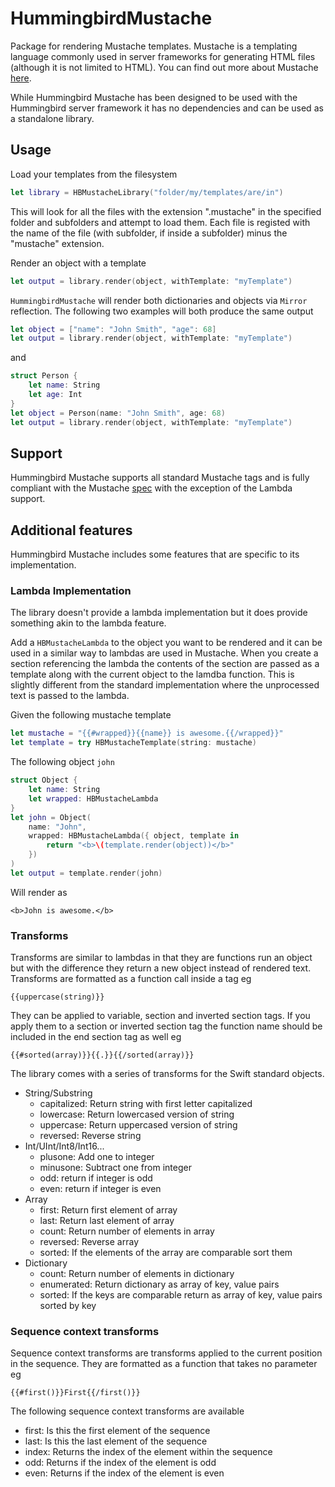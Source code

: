 # HummingbirdMustache

Package for rendering Mustache templates. Mustache is a templating language commonly used in server frameworks for generating HTML files (although it is not limited to HTML). You can find out more about Mustache [here](http://mustache.github.io/mustache.5.html).

While Hummingbird Mustache has been designed to be used with the Hummingbird server framework it has no dependencies and can be used as a standalone library.

## Usage

Load your templates from the filesystem 
```swift
let library = HBMustacheLibrary("folder/my/templates/are/in")
```
This will look for all the files with the extension ".mustache" in the specified folder and subfolders and attempt to load them. Each file is registed with the name of the file (with subfolder, if inside a subfolder) minus the "mustache" extension.

Render an object with a template 
```swift
let output = library.render(object, withTemplate: "myTemplate")
```
`HummingbirdMustache` will render both dictionaries and objects via `Mirror` reflection. The following two examples will both produce the same output
```swift
let object = ["name": "John Smith", "age": 68]
let output = library.render(object, withTemplate: "myTemplate")
```
and
```swift
struct Person {
    let name: String
    let age: Int
}
let object = Person(name: "John Smith", age: 68)
let output = library.render(object, withTemplate: "myTemplate")
```

## Support

Hummingbird Mustache supports all standard Mustache tags and is fully compliant with the Mustache [spec](https://github.com/mustache/spec) with the exception of the Lambda support.  

## Additional features

Hummingbird Mustache includes some features that are specific to its implementation. 

### Lambda Implementation

The library doesn't provide a lambda implementation but it does provide something akin to the lambda feature. 

Add a `HBMustacheLambda` to the object you want to be rendered and it can be used in a similar way to lambdas are used in Mustache. When you create a section referencing the lambda the contents of the section are passed as a template along with the current object to the lamdba function. This is slightly different from the standard implementation where the unprocessed text is passed to the lambda. 

Given the following mustache template
```swift
let mustache = "{{#wrapped}}{{name}} is awesome.{{/wrapped}}"
let template = try HBMustacheTemplate(string: mustache)
```
The following object `john` 
```swift
struct Object {
    let name: String
    let wrapped: HBMustacheLambda
}
let john = Object(
    name: "John", 
    wrapped: HBMustacheLambda({ object, template in
        return "<b>\(template.render(object))</b>"
    })
)
let output = template.render(john)
```
Will render as 
```
<b>John is awesome.</b>
```

### Transforms

Transforms are similar to lambdas in that they are functions run an object but with the difference they return a new object instead of rendered text. Transforms are formatted as a function call inside a tag eg
```
{{uppercase(string)}}
```
They can be applied to variable, section and inverted section tags. If you apply them to a section or inverted section tag the function name should be included in the end section tag as well eg
```
{{#sorted(array)}}{{.}}{{/sorted(array)}}
```
The library comes with a series of transforms for the Swift standard objects.
- String/Substring
  - capitalized: Return string with first letter capitalized
  - lowercase: Return lowercased version of string
  - uppercase: Return uppercased version of string
  - reversed: Reverse string
- Int/UInt/Int8/Int16...
  - plusone: Add one to integer
  - minusone: Subtract one from integer
  - odd: return if integer is odd
  - even: return if integer is even
- Array
  - first: Return first element of array
  - last: Return last element of array
  - count: Return number of elements in array
  - reversed: Reverse array
  - sorted: If the elements of the array are comparable sort them
- Dictionary
  - count: Return number of elements in dictionary
  - enumerated: Return dictionary as array of key, value pairs
  - sorted: If the keys are comparable return as array of key, value pairs sorted by key

### Sequence context transforms

Sequence context transforms are transforms applied to the current position in the sequence. They are formatted as a function that takes no parameter eg
```
{{#first()}}First{{/first()}}
```
The following sequence context transforms are available
- first: Is this the first element of the sequence
- last: Is this the last element of the sequence
- index: Returns the index of the element within the sequence
- odd: Returns if the index of the element is odd
- even: Returns if the index of the element is even
